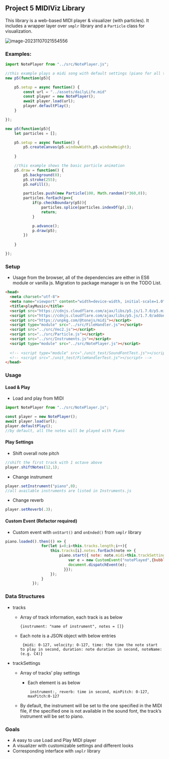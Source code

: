 ## Project 5 MIDIViz Library

This library is a web-based MIDI player & visualizer (with particles). It includes a wrapper layer over `smplr` library and a `Particle` class for visualization.

![image-20231107021554556](https://s2.loli.net/2023/11/07/ROFeCU3uWi9cLY5.png)



### Examples:

```js
import NotePlayer from "../src/NotePlayer.js";

//this example plays a midi song with default settings (piano for all tracks)
new p5(function(p5){

    p5.setup = async function() {
        const url = "../assets/dailyLife.mid"
        const player = new NotePlayer();
        await player.load(url);
        player.defaultPlay();
    }

});
```

```js
new p5(function(p5){
    let particles = [];

    p5.setup = async function() {
        p5.createCanvas(p5.windowWidth,p5.windowHeight);
        
    }

    //this example shows the basic particle animation
    p5.draw = function() {
        p5.background(0);
        p5.stroke(255);
        p5.noFill();

        particles.push(new Particle(100, Math.random()*360,0));
        particles.forEach(p=>{
            if(p.checkBoundary(p5)){
                particles.splice(particles.indexOf(p),1);
                return;
            }

            p.advance();
            p.draw(p5);
        })
        
    }

});
```



### Setup

* Usage from the browser, all of the dependencies are either in ES6 module or vanilla js. Migration to package manager is on the TODO List.

```html
<head>
  <meta charset="utf-8">
  <meta name="viewport" content="width=device-width, initial-scale=1.0">
  <title>playMusic</title>
  <script src="https://cdnjs.cloudflare.com/ajax/libs/p5.js/1.7.0/p5.min.js"></script>
  <script src="https://cdnjs.cloudflare.com/ajax/libs/p5.js/1.7.0/addons/p5.sound.min.js"></script>
  <script src="https://unpkg.com/@tonejs/midi"></script>
  <script type="module" src="../src/FileHandler.js"></script>
  <script src="../src/Vec2.js"></script>
  <script src="../src/Particle.js"></script>
  <script src="../src/Instruments.js"></script>
  <script type="module" src="../src/NotePlayer.js"></script>
  
  <!-- <script type="module" src="./unit_test/SoundFontTest.js"></script> -->
  <!-- <script src="./unit_test/FileHandlerTest.js"></script> -->
</head>
```



### Usage

#### Load & Play

* Load and play from MIDI

```js
import NotePlayer from "../src/NotePlayer.js";   

const player = new NotePlayer();
await player.load(url);
player.defaultPlay();
//by default, all the notes will be played with Piano
```



#### Play Settings

* Shift overall note pitch

```js
//shift the first track with 1 octave above
player.shiftNotes(12,1);
```

* Change instrument

```js
player.setInstrument("piano",0);
//all available instruments are listed in Instruments.js
```

* Change reverb

```js
player.setReverb(.3);
```



#### Custom Event (Refactor required)

* Custom event with `onStart()` and `onEnded()` from `smplr` library

```js
piano.loaded().then(() => {
                for(let i=0;i<this.tracks.length;i++){
                    this.tracks[i].notes.forEach(note => {
                        piano.start({ note: note.midi+this.trackSettings[i].shift, velocity: note.velocity, duration: note.duration, time: note.time + now, onStart: () => {
                            var e = new CustomEvent("notePlayed",{bubbles: true, detail:{pitch:note.midi, trackNum:i }});
                            document.dispatchEvent(e);
                          }});
                    });
                }
            });
```





### Data Structures

* tracks

  * Array of track information, each track is as below

    `{instrument: "name of instrument", notes = []}`

  * Each note is a JSON object with below entries

    ` {midi: 0-127, velocity: 0-127, time: the time the note start to play in second, duration: note duration in second, noteName: (e.g. C4)}`

* trackSettings

  * Array of tracks’ play settings

    * Each element is as below

      ` instrument:, reverb: time in second, minPitch: 0-127, maxPitch:0-127`

  * By default, the instrument will be set to the one specified in the MIDI file, if the specified one is not available in the sound font, the track’s instrument will be set to piano.



### Goals

* A easy to use Load and Play MIDI player
* A visualizer with customizable settings and different looks
* Corresponding interface with `smplr` library

#### 
